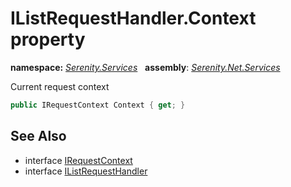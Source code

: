# IListRequestHandler.Context property
**namespace:** *[Serenity.Services](../../README.md#serenity.services-namespace)*   **assembly**: *[Serenity.Net.Services](../../README.md)*

Current request context

```csharp
public IRequestContext Context { get; }
```

## See Also

* interface [IRequestContext](../IRequestContext.md)
* interface [IListRequestHandler](../IListRequestHandler.md)